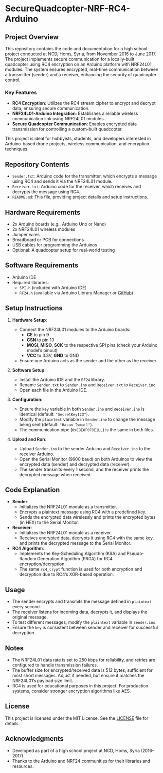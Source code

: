 # SecureQuadcopter-NRF-RC4-Arduino

## Project Overview

This repository contains the code and documentation for a high school project conducted at NCD, Homs, Syria, from November 2016 to June 2017. The project implements secure communication for a locally-built quadcopter using RC4 encryption on an Arduino platform with NRF24L01 modules. The system ensures encrypted, real-time communication between a transmitter (sender) and a receiver, enhancing the security of quadcopter control.

### Key Features
- **RC4 Encryption**: Utilizes the RC4 stream cipher to encrypt and decrypt data, ensuring secure communication.
- **NRF24L01-Arduino Integration**: Establishes a reliable wireless communication link using NRF24L01 modules.
- **Secure Quadcopter Communication**: Enables encrypted data transmission for controlling a custom-built quadcopter.

This project is ideal for hobbyists, students, and developers interested in Arduino-based drone projects, wireless communication, and encryption techniques.

## Repository Contents
- `Sender.txt`: Arduino code for the transmitter, which encrypts a message using RC4 and sends it via the NRF24L01 module.
- `Receiver.txt`: Arduino code for the receiver, which receives and decrypts the message using RC4.
- `README.md`: This file, providing project details and setup instructions.

## Hardware Requirements
- 2x Arduino boards (e.g., Arduino Uno or Nano)
- 2x NRF24L01 wireless modules
- Jumper wires
- Breadboard or PCB for connections
- USB cables for programming the Arduinos
- Optional: A quadcopter setup for real-world testing

## Software Requirements
- Arduino IDE
- Required libraries:
  - `SPI.h` (included with Arduino IDE)
  - `RF24.h` (available via Arduino Library Manager or [GitHub](https://github.com/nRF24/RF24))

## Setup Instructions
1. **Hardware Setup**:
   - Connect the NRF24L01 modules to the Arduino boards:
     - **CE** to pin 9
     - **CSN** to pin 10
     - **MOSI**, **MISO**, **SCK** to the respective SPI pins (check your Arduino model’s pinout)
     - **VCC** to 3.3V, **GND** to GND
   - Ensure one Arduino acts as the sender and the other as the receiver.

2. **Software Setup**:
   - Install the Arduino IDE and the `RF24` library.
   - Rename `Sender.txt` to `Sender.ino` and `Receiver.txt` to `Receiver.ino`.
   - Open each file in the Arduino IDE.

3. **Configuration**:
   - Ensure the `key` variable in both `Sender.ino` and `Receiver.ino` is identical (default: `"SecretKey123"`).
   - Modify the `plaintext` variable in `Sender.ino` to change the message being sent (default: `"Hasan Ismail"`).
   - The communication pipe (`0xE8E8F0F0E1LL`) is the same in both files.

4. **Upload and Run**:
   - Upload `Sender.ino` to the sender Arduino and `Receiver.ino` to the receiver Arduino.
   - Open the Serial Monitor (9600 baud) on both Arduinos to view the encrypted data (sender) and decrypted data (receiver).
   - The sender transmits every 1 second, and the receiver prints the decrypted message when received.

## Code Explanation
- **Sender**:
  - Initializes the NRF24L01 module as a transmitter.
  - Encrypts a plaintext message using RC4 with a predefined key.
  - Sends the encrypted data wirelessly and prints the encrypted bytes (in HEX) to the Serial Monitor.
- **Receiver**:
  - Initializes the NRF24L01 module as a receiver.
  - Receives encrypted data, decrypts it using RC4 with the same key, and prints the decrypted message to the Serial Monitor.
- **RC4 Algorithm**:
  - Implements the Key-Scheduling Algorithm (KSA) and Pseudo-Random Generation Algorithm (PRGA) for RC4 encryption/decryption.
  - The same `rc4_crypt` function is used for both encryption and decryption due to RC4’s XOR-based operation.

## Usage
- The sender encrypts and transmits the message defined in `plaintext` every second.
- The receiver listens for incoming data, decrypts it, and displays the original message.
- To test different messages, modify the `plaintext` variable in `Sender.ino`.
- Ensure the `key` is consistent between sender and receiver for successful decryption.

## Notes
- The NRF24L01 data rate is set to 250 kbps for reliability, and retries are configured to handle transmission failures.
- The buffer size for encrypted/received data is 512 bytes, sufficient for most short messages. Adjust if needed, but ensure it matches the NRF24L01’s payload size limit.
- RC4 is used for educational purposes in this project. For production systems, consider stronger encryption algorithms like AES.

## License
This project is licensed under the MIT License. See the [LICENSE](LICENSE) file for details.

## Acknowledgments
- Developed as part of a high school project at NCD, Homs, Syria (2016–2017).
- Thanks to the Arduino and NRF24 communities for their libraries and resources.
